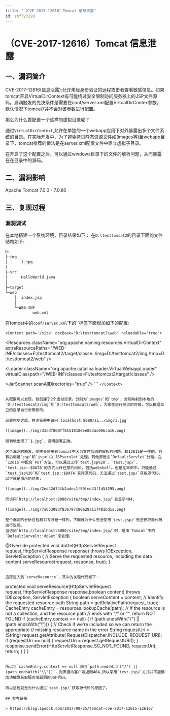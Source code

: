 ```yaml
---
title: "（CVE-2017-12616）Tomcat 信息泄露"
id: zhfly3199
---
```


# （CVE-2017-12616）Tomcat 信息泄露

## 一、漏洞简介

CVE-2017-12616(信息泄露):允许未经身份验证的远程攻击者查看敏感信息。如果tomcat开启VirtualDirContext有可能绕过安全限制访问服务器上的JSP文件源码。漏洞触发的先决条件是需要在conf/server.xml配置VirtualDirContex参数，默认情况下tomcat7并不会对该参数进行配置。

那么为什么要配置一个这样的虚拟目录呢？

通过`VirtualDirContext`,允许在单独的一个webapp应用下对外暴露出多个文件系统的目录。在实际开发中，为了避免拷贝静态资源文件如(images等)至webapp目录下，tomcat推荐的做法是在server.xml配置文件中建立虚拟子目录。

在开启了这个配置之后，可以通过windows目录下的文件的解析问题，从而暴露在在目录中的源码。

## 二、漏洞影响

Apache Tomcat 7.0.0 - 7.0.80

## 三、复现过程

### 漏洞调试

在本地搭建一个系统环境，目录结果如下：
在`D:\testtomcat2`的目录下面的文件结构如下:

```
D:.
├─img
│      1.jpg
│
├─src
│      HelloWorld.java
│
├─target
└─web
    │  index.jsp
    │
    └─WEB-INF
            web.xml 
```

在tomcat中的`conf/server.xml`下的``标签下面增加如下的配置:

```
<Context path='/site' docBase="D:\testtomcat2\web" reloadable="true">

```
&lt;Resources className="org.apache.naming.resources.VirtualDirContext" extraResourcePaths="/WEB-INF/classes=F:/testtomcat2/target/classe../img=D:/testtomcat2/img,/tmp=D:/testtomcat2/web" /&gt;

&lt;Loader className="org.apache.catalina.loader.VirtualWebappLoader" virtualClasspath="/WEB-INF/classes=F:/testtomcat2/target/classes" /&gt;

&lt;JarScanner scanAllDirectories="true" /&gt; 
``` `</Context>` 
```

从配置可以发现，我创建了2个虚拟目录。分别为`images`和`tmp`，分别映射到本地的`D:/testtomcat2/img`和`D:/testtomcat2/web`。大家在进行测试的时候，可以根据自己的目录自行参照修改。

部署完毕之后，在浏览器中访问`localhost:8080/si../img/1.jpg`

![image](../img/33cdf860ff8151818e5e853ac006ca16.png)

顺利地出现了`1.jpg`，说明部署正确。

这个漏洞的触发，同样会使用到tomcat中因为文件后缀的解析的问题。和12615是一样的，只有后缀是`jsp`和`jspx`由`JSPservlet`处理，其他都是由`DefaultServlet`处理。在`12615`中配合`PUT`方法，可以通过上传`test.jsp%20`、`test.jsp/`、`test.jsp::$DATA`的方式上传任意的问价，包括webshell。但是在本例中，只能通过`test.jsp%20`和`test.jsp::$DATA`获得源代码，无法通过`test.jsp/`获取源代码。以下就是演示的结果:

![image](../img/2ed42d74fb2adec1f59fed43f1d53295.png)

而访问`http://localhost:8080/site/tmp/index.jsp/`会显示404,

![image](../img/7a653083f83e797c80a28a117481bd1a.png)

整个漏洞的分析过程和12615是一样的，下面就为什么无法使用`test.jsp/`无法获取源代码进行说明。
当访问`http://localhost:8080/site/tmp/index.jsp/`时，是由`Tomcat`中的`DefaultServelt::doGet`来处理。

```
@Override
protected void doGet(HttpServletRequest request,HttpServletResponse response) throws IOException, ServletException {
    // Serve the requested resource, including the data content
    serveResource(request, response, true);
} 
```

追踪进入到`serveResource`，其中的关键代码如下：

```
protected void serveResource(HttpServletRequest request,HttpServletResponse response,boolean content) throws IOException, ServletException {
    boolean serveContent = content;
    // Identify the requested resource path
    String path = getRelativePath(request, true);
    CacheEntry cacheEntry = resources.lookupCache(path);
    // If the resource is not a collection, and the resource path
    // ends with "/" or "\", return NOT FOUND
    if (cacheEntry.context == null) {
        if (path.endsWith("/") || (path.endsWith("\\"))) {
            // Check if we're included so we can return the appropriate
            // missing resource name in the error
            String requestUri = (String) request.getAttribute(
                    RequestDispatcher.INCLUDE_REQUEST_URI);
            if (requestUri == null) {
                requestUri = request.getRequestURI();
            }
            response.sendError(HttpServletResponse.SC_NOT_FOUND,
                                requestUri);
            return;
        }
    }
} 
```

所以当`cacheEntry.context == null`而且`path.endsWith("/") || (path.endsWith("\\"))`，则直接向客户端返回404,所以采用`test.jsp/`方式并不能够成功触发获取服务端漏洞的JSP代码。

所以这也就是为什么通过`test.jsp/`获取源代码的原因了。

## 参考链接

> https://blog.spoock.com/2017/09/25/tomcat-cve-2017-12615-12616/